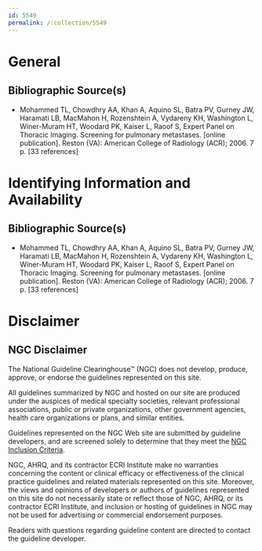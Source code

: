 ```yaml
---
id: 5549
permalink: /:collection/5549
---
```


# General

## Bibliographic Source(s)

- Mohammed TL, Chowdhry AA, Khan A, Aquino SL, Batra PV, Gurney JW, Haramati LB, MacMahon H, Rozenshtein A, Vydareny KH, Washington L, Winer-Muram HT, Woodard PK, Kaiser L, Raoof S, Expert Panel on Thoracic Imaging. Screening for pulmonary metastases. [online publication]. Reston (VA): American College of Radiology (ACR); 2006. 7 p. [33 references]

# Identifying Information and Availability

## Bibliographic Source(s)

- Mohammed TL, Chowdhry AA, Khan A, Aquino SL, Batra PV, Gurney JW, Haramati LB, MacMahon H, Rozenshtein A, Vydareny KH, Washington L, Winer-Muram HT, Woodard PK, Kaiser L, Raoof S, Expert Panel on Thoracic Imaging. Screening for pulmonary metastases. [online publication]. Reston (VA): American College of Radiology (ACR); 2006. 7 p. [33 references]

# Disclaimer

## NGC Disclaimer

The National Guideline Clearinghouse™ (NGC) does not develop, produce, approve, or endorse the guidelines represented on this site.

All guidelines summarized by NGC and hosted on our site are produced under the auspices of medical specialty societies, relevant professional associations, public or private organizations, other government agencies, health care organizations or plans, and similar entities.

Guidelines represented on the NGC Web site are submitted by guideline developers, and are screened solely to determine that they meet the [NGC Inclusion Criteria](/help-and-about/summaries/inclusion-criteria).

NGC, AHRQ, and its contractor ECRI Institute make no warranties concerning the content or clinical efficacy or effectiveness of the clinical practice guidelines and related materials represented on this site. Moreover, the views and opinions of developers or authors of guidelines represented on this site do not necessarily state or reflect those of NGC, AHRQ, or its contractor ECRI Institute, and inclusion or hosting of guidelines in NGC may not be used for advertising or commercial endorsement purposes.

Readers with questions regarding guideline content are directed to contact the guideline developer.

